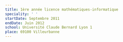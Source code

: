 ```yaml
---
title: 1ère année licence mathématiques-informatique
speciality: ' '
startDate: Septembre 2011
endDate: Juin 2012
school: Université Claude Bernard Lyon 1
place: 69100 Villeurbanne
---
```


